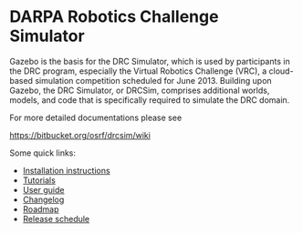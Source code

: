 # DARPA Robotics Challenge Simulator #

Gazebo is the basis for the DRC Simulator, which is used by participants in the DRC program, especially the Virtual Robotics Challenge (VRC), a cloud-based simulation competition scheduled for June 2013. Building upon Gazebo, the DRC Simulator, or DRCSim, comprises additional worlds, models, and code that is specifically required to simulate the DRC domain.

For more detailed documentations please see

https://bitbucket.org/osrf/drcsim/wiki


Some quick links:

 * [Installation instructions](http://gazebosim.org/tutorials?tut=drcsim_install&cat=drcsim)
 * [Tutorials](http://gazebosim.org/tutorials?cat=drcsim)
 * [User guide](https://bitbucket.org/osrf/drcsim/wiki/DRC/UserGuide)
 * [Changelog](https://bitbucket.org/osrf/drcsim/wiki/DRC/Change%20log)
 * [Roadmap](https://bitbucket.org/osrf/drcsim/wiki/DRC/Roadmap)
 * [Release schedule](https://bitbucket.org/osrf/drcsim/wiki/DRC/ReleaseSchedule)